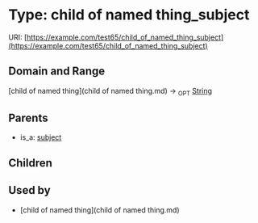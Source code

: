 
# Type: child of named thing_subject




URI: [https://example.com/test65/child_of_named_thing_subject](https://example.com/test65/child_of_named_thing_subject)


## Domain and Range

[child of named thing](child of named thing.md) ->  <sub>OPT</sub> [String](type/String.md)

## Parents

 *  is_a: [subject](subject.md)

## Children


## Used by

 * [child of named thing](child of named thing.md)
